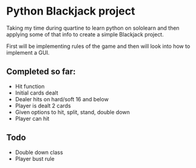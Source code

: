 # Python Blackjack project

Taking my time during quartine to learn python on sololearn and then applying some of that info to create a simple Blackjack project.

First will be implementing rules of the game and then will look into how to implement a GUI.

## Completed so far:
- Hit function
- Initial cards dealt
- Dealer hits on hard/soft 16 and below
- Player is dealt 2 cards
- Given options to hit, split, stand, double down
- Player can hit

## Todo
- Double down class
- Player bust rule